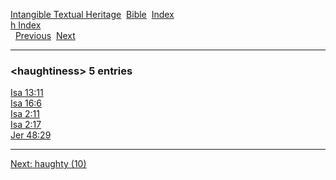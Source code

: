 [Intangible Textual Heritage](../../index)  [Bible](../index) 
[Index](index)   
[h Index](_h_)  
  [Previous](c05231)  [Next](c05233) 

------------------------------------------------------------------------

### &lt;haughtiness&gt; 5 entries

[Isa 13:11](../kjv/isa013.htm#011)  
[Isa 16:6](../kjv/isa016.htm#006)  
[Isa 2:11](../kjv/isa002.htm#011)  
[Isa 2:17](../kjv/isa002.htm#017)  
[Jer 48:29](../kjv/jer048.htm#029)  

------------------------------------------------------------------------

[Next: haughty (10)](c05233)
